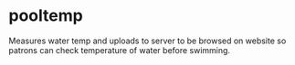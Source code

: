 # pooltemp
Measures water temp and uploads to server to be browsed on website so patrons can check temperature of water before swimming.
